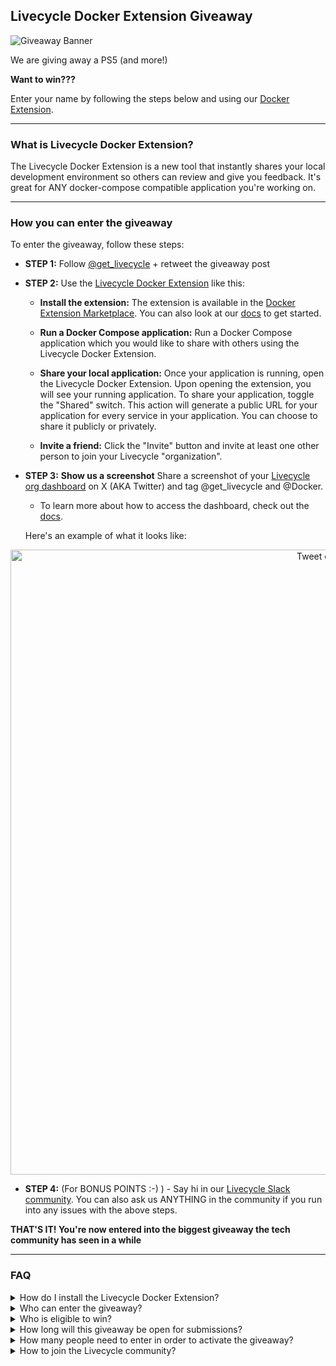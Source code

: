 ## Livecycle Docker Extension Giveaway

![Giveaway Banner](https://github.com/livecycle/Giveaway/assets/51878265/78c457ba-e51e-452a-a892-8ffdfa5e7be0)

We are giving away a PS5 (and more!) 

**Want to win???**

Enter your name by following the steps below and using our [Docker Extension](https://hub.docker.com/extensions/livecycle/docker-extension).

---

### What is Livecycle Docker Extension?

The Livecycle Docker Extension is a new tool that instantly shares your local development environment so others can review and give you feedback. It's great for ANY docker-compose compatible application you're working on.

---

### How you can enter the giveaway

To enter the giveaway, follow these steps:

- **STEP 1:** Follow [@get_livecycle](https://twitter.com/get_livecycle) + retweet the giveaway post

- **STEP 2:** Use the [Livecycle Docker Extension](https://hub.docker.com/extensions/livecycle/docker-extension) like this:

  - **Install the extension:** The extension is available in the [Docker Extension Marketplace](https://hub.docker.com/extensions/livecycle/docker-extension). You can also look at our [docs](https://preevy.dev/integrations/docker-extension) to get started.

  - **Run a Docker Compose application:** Run a Docker Compose application which you would like to share with others using the Livecycle Docker Extension.

  - **Share your local application:** Once your application is running, open the Livecycle Docker Extension. Upon opening the extension, you will see your running application. To share your application, toggle the "Shared" switch. This action will generate a public URL for your application for every service in your application. You can choose to share it publicly or privately.

  - **Invite a friend:** Click the "Invite" button and invite at least one other person to join your Livecycle "organization".

- **STEP 3:** **Show us a screenshot** Share a screenshot of your [Livecycle org dashboard](https://app.livecycle.run/) on X (AKA Twitter) and tag @get_livecycle and @Docker.
  - To learn more about how to access the dashboard, check out the [docs](https://preevy.dev/integrations/docker-extension).
 
  Here's an example of what it looks like:

 <p align="center"><img height=1000 alt="Tweet example" src="https://github.com/livecycle/Giveaway/assets/92805730/6a9efd11-582a-451a-8140-51ce701a6db3"></p>

- **STEP 4:** (For BONUS POINTS :-) ) - Say hi in our [Livecycle Slack community](https://community.livecycle.io/). You can also ask us ANYTHING in the community if you run into any issues with the above steps.

**THAT'S IT! You're now entered into the biggest giveaway the tech community has seen in a while**

---

### FAQ

<details>
<summary>How do I install the Livecycle Docker Extension?</summary>
<br>

Head over to this [link](https://hub.docker.com/extensions/livecycle/docker-extension) and install the extension, or search for `Livecycle` in the Docker Extension Marketplace.

</details>

<details>
<summary>Who can enter the giveaway?</summary>
<br>
Anyone can enter. 
</details>

<details>
<summary>Who is eligible to win?</summary>
<br>
Anyone who installs the Livecycle Docker Extension, runs an application and shares it with others (via the Livecycle Docker Extension) is eligible to win the giveaway once all of the other conditions are met. 
</details>

<details>
<summary>How long will this giveaway be open for submissions?</summary>
<br>
We are accepting submissions until the end of the day on Monday, November 20, 2023. 
</details>

<details>
<summary>How many people need to enter in order to activate the giveaway?</summary>
<br>
We need at least 500 unique participants to activate the giveaway. So be sure to share this with your Docker-Compose-loving friends and get them to join!!. 
</details>

<details>
<summary>How to join the Livecycle community?</summary>
<br>

Join our community on [Slack](https://community.livecycle.io/).

</details>
